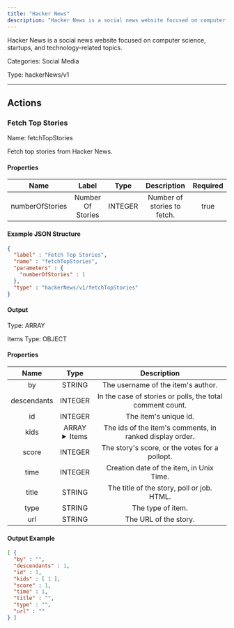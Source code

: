 ```yaml
---
title: "Hacker News"
description: "Hacker News is a social news website focused on computer science, startups, and technology-related topics."
---
```


Hacker News is a social news website focused on computer science, startups, and technology-related topics.


Categories: Social Media


Type: hackerNews/v1

<hr />




## Actions


### Fetch Top Stories
Name: fetchTopStories

Fetch top stories from Hacker News.

#### Properties

|      Name       |      Label     |     Type     |     Description     | Required |
|:---------------:|:--------------:|:------------:|:-------------------:|:--------:|
| numberOfStories | Number Of Stories | INTEGER | Number of stories to fetch. | true |

#### Example JSON Structure
```json
{
  "label" : "Fetch Top Stories",
  "name" : "fetchTopStories",
  "parameters" : {
    "numberOfStories" : 1
  },
  "type" : "hackerNews/v1/fetchTopStories"
}
```

#### Output



Type: ARRAY


Items Type: OBJECT


#### Properties
|     Name     |     Type     |     Description     |
|:------------:|:------------:|:-------------------:|
| by | STRING | The username of the item's author. |
| descendants | INTEGER | In the case of stories or polls, the total comment count. |
| id | INTEGER | The item's unique id. |
| kids | ARRAY <details> <summary> Items </summary> [INTEGER] </details> | The ids of the item's comments, in ranked display order. |
| score | INTEGER | The story's score, or the votes for a pollopt. |
| time | INTEGER | Creation date of the item, in Unix Time. |
| title | STRING | The title of the story, poll or job. HTML. |
| type | STRING | The type of item. |
| url | STRING | The URL of the story. |





#### Output Example
```json
[ {
  "by" : "",
  "descendants" : 1,
  "id" : 1,
  "kids" : [ 1 ],
  "score" : 1,
  "time" : 1,
  "title" : "",
  "type" : "",
  "url" : ""
} ]
```




